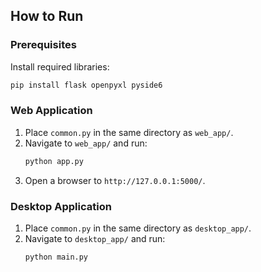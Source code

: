 ## How to Run

### Prerequisites
Install required libraries:
```bash
pip install flask openpyxl pyside6
```

### Web Application
1. Place `common.py` in the same directory as `web_app/`.
2. Navigate to `web_app/` and run:
   ```bash
   python app.py
   ```
3. Open a browser to `http://127.0.0.1:5000/`.

### Desktop Application
1. Place `common.py` in the same directory as `desktop_app/`.
2. Navigate to `desktop_app/` and run:
   ```bash
   python main.py
   ```